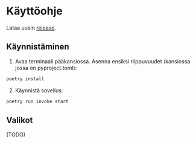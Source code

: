 # Käyttöohje

Lataa uusin [release](https://github.com/suitsuke/ot-harjoitustyo/releases/tag/viikko5).


## Käynnistäminen

1. Avaa terminaali pääkansiossa. Asenna ensiksi riippuvuudet (kansiossa jossa on pyproject.toml):

```bash
poetry install
```

2. Käynnistä sovellus:

```bash
poetry run invoke start
```

## Valikot

(TODO)
